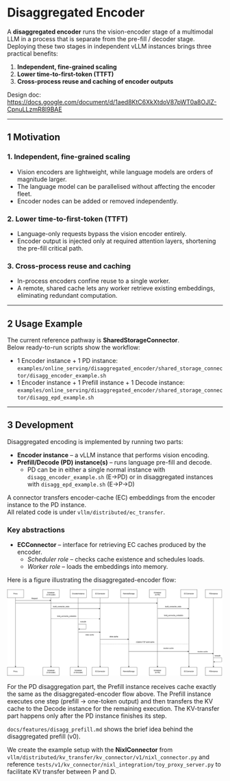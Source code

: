 # Disaggregated Encoder

A **disaggregated encoder** runs the vision-encoder stage of a multimodal LLM in a process that is separate from the pre-fill / decoder stage. Deploying these two stages in independent vLLM instances brings three practical benefits:

1. **Independent, fine-grained scaling**  
2. **Lower time-to-first-token (TTFT)**  
3. **Cross-process reuse and caching of encoder outputs**

Design doc: <https://docs.google.com/document/d/1aed8KtC6XkXtdoV87pWT0a8OJlZ-CpnuLLzmR8l9BAE>

---

## 1  Motivation

### 1. Independent, fine-grained scaling

* Vision encoders are lightweight, while language models are orders of magnitude larger.  
* The language model can be parallelised without affecting the encoder fleet.  
* Encoder nodes can be added or removed independently.

### 2. Lower time-to-first-token (TTFT)

* Language-only requests bypass the vision encoder entirely.  
* Encoder output is injected only at required attention layers, shortening the pre-fill critical path.

### 3. Cross-process reuse and caching

* In-process encoders confine reuse to a single worker.  
* A remote, shared cache lets any worker retrieve existing embeddings, eliminating redundant computation.

---

## 2  Usage Example

The current reference pathway is **SharedStorageConnector**.  
Below ready-to-run scripts show the workflow:

* 1 Encoder instance + 1 PD instance:  
  `examples/online_serving/disaggregated_encoder/shared_storage_connector/disagg_encoder_example.sh`
* 1 Encoder instance + 1 Prefill instance + 1 Decode instance:  
  `examples/online_serving/disaggregated_encoder/shared_storage_connector/disagg_epd_example.sh`

---

## 3  Development

Disaggregated encoding is implemented by running two parts:

* **Encoder instance** – a vLLM instance that performs vision encoding.  
* **Prefill/Decode (PD) instance(s)** – runs language pre-fill and decode.  
    * PD can be in either a single normal instance with `disagg_encoder_example.sh` (E→PD) or in disaggregated instances with `disagg_epd_example.sh` (E→P→D)

A connector transfers encoder-cache (EC) embeddings from the encoder instance to the PD instance.  
All related code is under `vllm/distributed/ec_transfer`.

### Key abstractions

* **ECConnector** – interface for retrieving EC caches produced by the encoder.  
    * *Scheduler role* – checks cache existence and schedules loads.  
    * *Worker role* – loads the embeddings into memory.

Here is a figure illustrating the disaggregated-encoder flow:

![Disaggregated Encoder Flow](../assets/features/disagg_encoder/disagg_encoder_flow.png)

For the PD disaggregation part, the Prefill instance receives cache exactly the same as the disaggregated-encoder flow above. The Prefill instance executes one step (prefill → one-token output) and then transfers the KV cache to the Decode instance for the remaining execution. The KV-transfer part happens only after the PD instance finishes its step.

`docs/features/disagg_prefill.md` shows the brief idea behind the disaggregated prefill (v0).

We create the example setup with the **NixlConnector** from `vllm/distributed/kv_transfer/kv_connector/v1/nixl_connector.py` and reference `tests/v1/kv_connector/nixl_integration/toy_proxy_server.py` to facilitate KV transfer between P and D.
